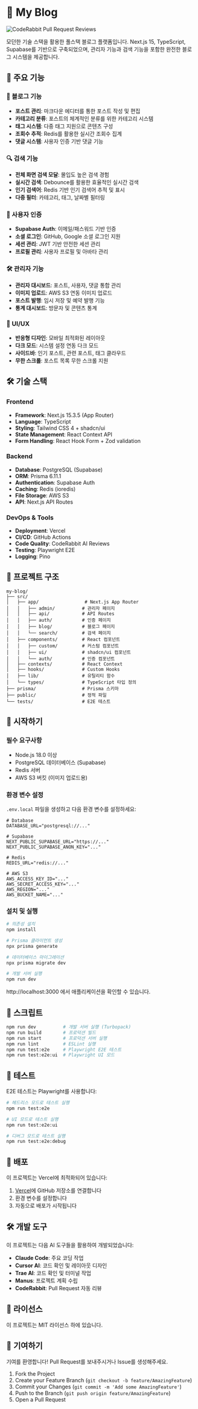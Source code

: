 # 📝 My Blog

![CodeRabbit Pull Request Reviews](https://img.shields.io/coderabbit/prs/github/nalpari/my-blog?utm_source=oss&utm_medium=github&utm_campaign=nalpari%2Fmy-blog&labelColor=171717&color=FF570A&link=https%3A%2F%2Fcoderabbit.ai&label=CodeRabbit+Reviews)

모던한 기술 스택을 활용한 풀스택 블로그 플랫폼입니다. Next.js 15, TypeScript, Supabase를 기반으로 구축되었으며, 관리자 기능과 검색 기능을 포함한 완전한 블로그 시스템을 제공합니다.

## 🚀 주요 기능

### 📖 블로그 기능
- **포스트 관리**: 마크다운 에디터를 통한 포스트 작성 및 편집
- **카테고리 분류**: 포스트의 체계적인 분류를 위한 카테고리 시스템
- **태그 시스템**: 다중 태그 지원으로 콘텐츠 구성
- **조회수 추적**: Redis를 활용한 실시간 조회수 집계
- **댓글 시스템**: 사용자 인증 기반 댓글 기능

### 🔍 검색 기능
- **전체 화면 검색 모달**: 몰입도 높은 검색 경험
- **실시간 검색**: Debounce를 활용한 효율적인 실시간 검색
- **인기 검색어**: Redis 기반 인기 검색어 추적 및 표시
- **다중 필터**: 카테고리, 태그, 날짜별 필터링

### 👤 사용자 인증
- **Supabase Auth**: 이메일/패스워드 기반 인증
- **소셜 로그인**: GitHub, Google 소셜 로그인 지원
- **세션 관리**: JWT 기반 안전한 세션 관리
- **프로필 관리**: 사용자 프로필 및 아바타 관리

### 🛠️ 관리자 기능
- **관리자 대시보드**: 포스트, 사용자, 댓글 통합 관리
- **이미지 업로드**: AWS S3 연동 이미지 업로드
- **포스트 발행**: 임시 저장 및 예약 발행 기능
- **통계 대시보드**: 방문자 및 콘텐츠 통계

### 🎨 UI/UX
- **반응형 디자인**: 모바일 최적화된 레이아웃
- **다크 모드**: 시스템 설정 연동 다크 모드
- **사이드바**: 인기 포스트, 관련 포스트, 태그 클라우드
- **무한 스크롤**: 포스트 목록 무한 스크롤 지원

## 🛠️ 기술 스택

### Frontend
- **Framework**: Next.js 15.3.5 (App Router)
- **Language**: TypeScript
- **Styling**: Tailwind CSS 4 + shadcn/ui
- **State Management**: React Context API
- **Form Handling**: React Hook Form + Zod validation

### Backend
- **Database**: PostgreSQL (Supabase)
- **ORM**: Prisma 6.11.1
- **Authentication**: Supabase Auth
- **Caching**: Redis (ioredis)
- **File Storage**: AWS S3
- **API**: Next.js API Routes

### DevOps & Tools
- **Deployment**: Vercel
- **CI/CD**: GitHub Actions
- **Code Quality**: CodeRabbit AI Reviews
- **Testing**: Playwright E2E
- **Logging**: Pino

## 📁 프로젝트 구조

```
my-blog/
├── src/
│   ├── app/                 # Next.js App Router
│   │   ├── admin/          # 관리자 페이지
│   │   ├── api/            # API Routes
│   │   ├── auth/           # 인증 페이지
│   │   ├── blog/           # 블로그 페이지
│   │   └── search/         # 검색 페이지
│   ├── components/         # React 컴포넌트
│   │   ├── custom/         # 커스텀 컴포넌트
│   │   ├── ui/             # shadcn/ui 컴포넌트
│   │   └── auth/           # 인증 컴포넌트
│   ├── contexts/           # React Context
│   ├── hooks/              # Custom Hooks
│   ├── lib/                # 유틸리티 함수
│   └── types/              # TypeScript 타입 정의
├── prisma/                 # Prisma 스키마
├── public/                 # 정적 파일
└── tests/                  # E2E 테스트
```

## 🚀 시작하기

### 필수 요구사항
- Node.js 18.0 이상
- PostgreSQL 데이터베이스 (Supabase)
- Redis 서버
- AWS S3 버킷 (이미지 업로드용)

### 환경 변수 설정

`.env.local` 파일을 생성하고 다음 환경 변수를 설정하세요:

```env
# Database
DATABASE_URL="postgresql://..."

# Supabase
NEXT_PUBLIC_SUPABASE_URL="https://..."
NEXT_PUBLIC_SUPABASE_ANON_KEY="..."

# Redis
REDIS_URL="redis://..."

# AWS S3
AWS_ACCESS_KEY_ID="..."
AWS_SECRET_ACCESS_KEY="..."
AWS_REGION="..."
AWS_BUCKET_NAME="..."
```

### 설치 및 실행

```bash
# 의존성 설치
npm install

# Prisma 클라이언트 생성
npx prisma generate

# 데이터베이스 마이그레이션
npx prisma migrate dev

# 개발 서버 실행
npm run dev
```

http://localhost:3000 에서 애플리케이션을 확인할 수 있습니다.

## 📝 스크립트

```bash
npm run dev          # 개발 서버 실행 (Turbopack)
npm run build        # 프로덕션 빌드
npm run start        # 프로덕션 서버 실행
npm run lint         # ESLint 실행
npm run test:e2e     # Playwright E2E 테스트
npm run test:e2e:ui  # Playwright UI 모드
```

## 🧪 테스트

E2E 테스트는 Playwright를 사용합니다:

```bash
# 헤드리스 모드로 테스트 실행
npm run test:e2e

# UI 모드로 테스트 실행
npm run test:e2e:ui

# 디버그 모드로 테스트 실행
npm run test:e2e:debug
```

## 🚀 배포

이 프로젝트는 Vercel에 최적화되어 있습니다:

1. [Vercel](https://vercel.com)에 GitHub 저장소를 연결합니다
2. 환경 변수를 설정합니다
3. 자동으로 배포가 시작됩니다

## 🛠️ 개발 도구

이 프로젝트는 다음 AI 도구들을 활용하여 개발되었습니다:

- **Claude Code**: 주요 코딩 작업
- **Cursor AI**: 코드 확인 및 레이아웃 디자인
- **Trae AI**: 코드 확인 및 터미널 작업
- **Manus**: 프로젝트 계획 수립
- **CodeRabbit**: Pull Request 자동 리뷰

## 📄 라이선스

이 프로젝트는 MIT 라이선스 하에 있습니다.

## 🤝 기여하기

기여를 환영합니다! Pull Request를 보내주시거나 Issue를 생성해주세요.

1. Fork the Project
2. Create your Feature Branch (`git checkout -b feature/AmazingFeature`)
3. Commit your Changes (`git commit -m 'Add some AmazingFeature'`)
4. Push to the Branch (`git push origin feature/AmazingFeature`)
5. Open a Pull Request
